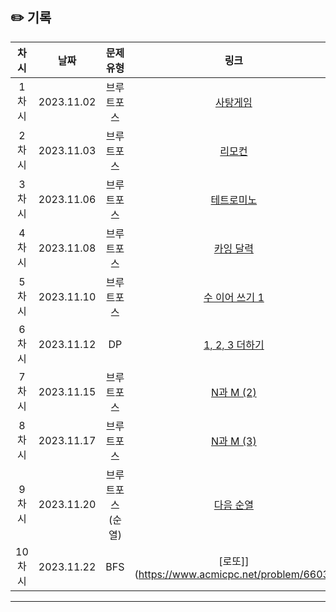 ## ✏️ 기록   

| 차시 |    날짜    | 문제유형 | 링크 | 풀이 |
|:----:|:---------:|:----:|:-----:|:----:|
| 1차시 | 2023.11.02 |  브루트포스  | [사탕게임](https://www.acmicpc.net/problem/3085)  | [#1](https://github.com/AlgoLeadMe/AlgoLeadMe-2/pull/6#issue-1974179856) |
| 2차시 | 2023.11.03 |  브루트포스  | [리모컨](https://www.acmicpc.net/problem/1107)  | [#2](https://github.com/AlgoLeadMe/AlgoLeadMe-2/pull/8#issue-1975714150) |
| 3차시 | 2023.11.06 |  브루트포스  | [테트로미노](https://www.acmicpc.net/problem/14500)  | [#3](https://github.com/AlgoLeadMe/AlgoLeadMe-2/pull/15#issue-1979099230) |
| 4차시 | 2023.11.08 |  브루트포스  | [카잉 달력](https://www.acmicpc.net/problem/6064)  | [#4](https://github.com/AlgoLeadMe/AlgoLeadMe-2/pull/17#issue-1982734878) |
| 5차시 | 2023.11.10 |  브루트포스  | [수 이어 쓰기 1](https://www.acmicpc.net/problem/1748)  | [#5](https://github.com/AlgoLeadMe/AlgoLeadMe-2/pull/21#issue-1987159001) |
| 6차시 | 2023.11.12 |  DP  | [1, 2, 3 더하기](https://www.acmicpc.net/problem/9095)  | [#6](https://github.com/AlgoLeadMe/AlgoLeadMe-2/pull/23#issue-1989391080) |
| 7차시 | 2023.11.15 |  브루트포스  | [N과 M (2)](https://www.acmicpc.net/problem/15650)  | [#7](https://github.com/AlgoLeadMe/AlgoLeadMe-2/pull/26#issue-1994243225) |
| 8차시 | 2023.11.17 |  브루트포스  | [N과 M (3)](https://www.acmicpc.net/problem/15651)  | [#8](https://github.com/AlgoLeadMe/AlgoLeadMe-2/pull/29#issue-1998300348) |
| 9차시 | 2023.11.20 |  브루트포스(순열)  | [다음 순열](https://www.acmicpc.net/problem/10972)  | [#9](https://github.com/AlgoLeadMe/AlgoLeadMe-2/pull/34#issue-2001566224) |
| 10차시 | 2023.11.22 |  BFS  | [로또]](https://www.acmicpc.net/problem/6603)  | [#10](https://github.com/AlgoLeadMe/AlgoLeadMe-2/pull/37#issue-2005682311) |
---
